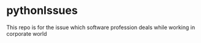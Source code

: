 # pythonIssues
This repo is for the issue which software profession deals while working in corporate world
